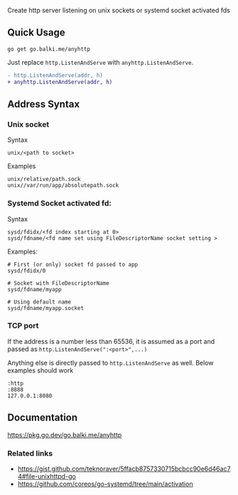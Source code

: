 Create http server listening on unix sockets or systemd socket activated fds

## Quick Usage

    go get go.balki.me/anyhttp

Just replace `http.ListenAndServe` with `anyhttp.ListenAndServe`.

```diff
- http.ListenAndServe(addr, h)
+ anyhttp.ListenAndServe(addr, h)
```

## Address Syntax

### Unix socket

Syntax

    unix/<path to socket>

Examples

    unix/relative/path.sock
    unix//var/run/app/absolutepath.sock

### Systemd Socket activated fd:

Syntax

    sysd/fdidx/<fd index starting at 0>
    sysd/fdname/<fd name set using FileDescriptorName socket setting >

Examples:
    
    # First (or only) socket fd passed to app
    sysd/fdidx/0

    # Socket with FileDescriptorName
    sysd/fdname/myapp

    # Using default name
    sysd/fdname/myapp.socket

### TCP port

If the address is a number less than 65536, it is assumed as a port and passed as `http.ListenAndServe(":<port>",...)`

Anything else is directly passed to `http.ListenAndServe` as well. Below examples should work

    :http
    :8888
    127.0.0.1:8080

## Documentation

https://pkg.go.dev/go.balki.me/anyhttp

### Related links

  * https://gist.github.com/teknoraver/5ffacb8757330715bcbcc90e6d46ac74#file-unixhttpd-go
  * https://github.com/coreos/go-systemd/tree/main/activation